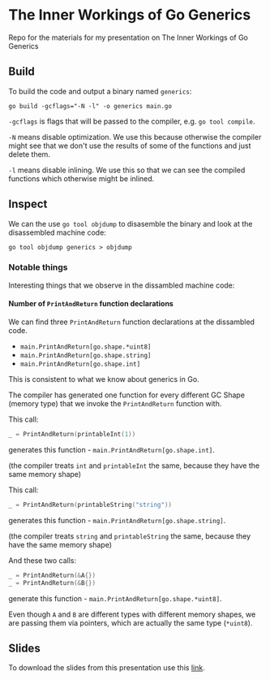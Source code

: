 # The Inner Workings of Go Generics

Repo for the materials for my presentation on The Inner Workings of Go Generics

## Build

To build the code and output a binary named `generics`:

```shell
go build -gcflags="-N -l" -o generics main.go
```

`-gcflags` is flags that will be passed to the compiler, e.g. `go tool compile`.

`-N` means disable optimization.
We use this because otherwise the compiler might see that we don't use the results of some of the functions and just delete them.

`-l` means disable inlining.
We use this so that we can see the compiled functions which otherwise might be inlined.

## Inspect

We can the use `go tool objdump` to disasemble the binary and look at the disassembled machine code:

```shell
go tool objdump generics > objdump
```

### Notable things

Interesting things that we observe in the dissambled machine code:

#### Number of `PrintAndReturn` function declarations

We can find three `PrintAndReturn` function declarations at the dissambled code.

- `main.PrintAndReturn[go.shape.*uint8]`
- `main.PrintAndReturn[go.shape.string]`
- `main.PrintAndReturn[go.shape.int]`

This is consistent to what we know about generics in Go.

The compiler has generated one function for every different GC Shape (memory type) that we invoke the `PrintAndReturn` function with.

This call:

```go
_ = PrintAndReturn(printableInt(1))
```

generates this function - `main.PrintAndReturn[go.shape.int]`.

(the compiler treats `int` and `printableInt` the same, because they have the same memory shape)

This call:

```go
_ = PrintAndReturn(printableString("string"))
```

generates this function - `main.PrintAndReturn[go.shape.string]`.

(the compiler treats `string` and `printableString` the same, because they have the same memory shape)

And these two calls:

```go
_ = PrintAndReturn(&A{})
_ = PrintAndReturn(&B{})
```

generate this function - `main.PrintAndReturn[go.shape.*uint8]`.

Even though `A` and `B` are different types with different memory shapes, we are passing them via pointers, which are actually the same type (`*uint8`).

## Slides

To download the slides from this presentation use this [link](https://drive.google.com/file/d/1x7vfwC7hwwIgakRlZ0eBUO3nGiDMsOZ2/view?usp=sharing).
